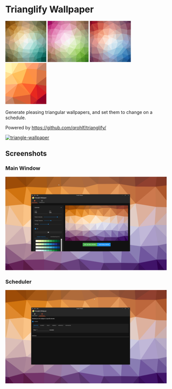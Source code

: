 # Trianglify Wallpaper

![Trianglify Wallpaper Sample 1](Screenshots/browns.png?raw=true "Trianglify Wallpaper Sample 1") ![Trianglify Wallpaper Sample 2](Screenshots/pink.png?raw=true "Trianglify Wallpaper Sample 2") ![Trianglify Wallpaper Sample 3](Screenshots/rwb.png?raw=true "Trianglify Wallpaper Sample 3") ![Trianglify Wallpaper Sample 4](Screenshots/largecell.png?raw=true "Trianglify Wallpaper Sample 4")

Generate pleasing triangular wallpapers, and set them to change on a schedule.

Powered by https://github.com/qrohlf/trianglify/

[![triangle-wallpaper](https://snapcraft.io/triangle-wallpaper/badge.svg)](https://snapcraft.io/triangle-wallpaper)

## Screenshots

### Main Window

![Main Window](Screenshots/mainwindow.png?raw=true "Main Window")

### Scheduler

![Scheduler](Screenshots/cron.png?raw=true "Scheduler")